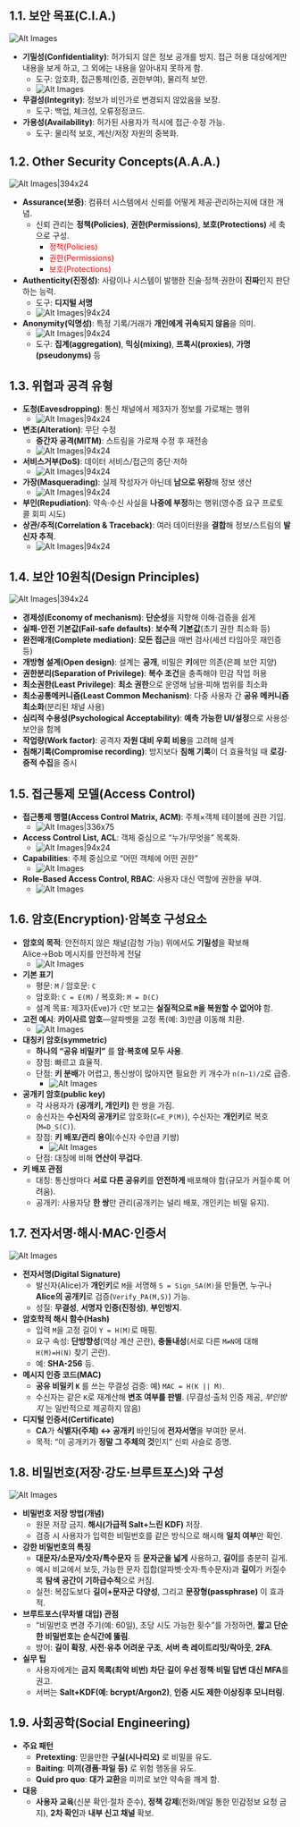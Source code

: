 ## 1.1. 보안 목표(C.I.A.)

![Alt Images](https://cdn.jsdelivr.net/gh/aliquis-facio/aliquis-facio.github.io@main/_image/2025-10-20-17-20-40.jpg?raw=true)

- **기밀성(Confidentiality)**: 허가되지 않은 정보 공개를 방지. 접근 허용 대상에게만 내용을 보게 하고, 그 외에는 내용을 알아내지 못하게 함.
	- 도구: 암호화, 접근통제(인증, 권한부여), 물리적 보안.
	- ![Alt Images](https://cdn.jsdelivr.net/gh/aliquis-facio/aliquis-facio.github.io@main/_image/2025-10-20-17-22-03.jpg?raw=true)
- **무결성(Integrity)**: 정보가 비인가로 변경되지 않았음을 보장.
	- 도구: 백업, 체크섬, 오류정정코드.
- **가용성(Availability)**: 허가된 사용자가 적시에 접근·수정 가능.
	- 도구: 물리적 보호, 계산/저장 자원의 중복화.

## 1.2. Other Security Concepts(A.A.A.)

![Alt Images|394x24](https://cdn.jsdelivr.net/gh/aliquis-facio/aliquis-facio.github.io@main/_image/2025-10-20-17-22-19.jpg?raw=true)

- **Assurance(보증)**: 컴퓨터 시스템에서 신뢰를 어떻게 제공·관리하는지에 대한 개념.
	- 신뢰 관리는 **정책(Policies)**, **권한(Permissions)**, **보호(Protections)** 세 축으로 구성.
		- <font color="#ff0000">정책(Policies)</font>
		- <font color="#ff0000">권한(Permissions)</font>
		- <font color="#ff0000">보호(Protections)</font>
- **Authenticity(진정성)**: 사람이나 시스템이 발행한 진술·정책·권한이 **진짜**인지 판단하는 능력.
	- 도구: **디지털 서명**
	- ![Alt Images|94x24](https://cdn.jsdelivr.net/gh/aliquis-facio/aliquis-facio.github.io@main/_image/2025-10-20-17-22-50.jpg?raw=true)
- **Anonymity(익명성)**: 특정 기록/거래가 **개인에게 귀속되지 않음**을 의미.
	- ![Alt Images|94x24](https://cdn.jsdelivr.net/gh/aliquis-facio/aliquis-facio.github.io@main/_image/2025-10-20-17-23-01.jpg?raw=true)
	- 도구: **집계(aggregation)**, **믹싱(mixing)**, **프록시(proxies)**, **가명(pseudonyms)** 등

## 1.3. 위협과 공격 유형

- **도청(Eavesdropping)**: 통신 채널에서 제3자가 정보를 가로채는 행위
	- ![Alt Images|94x24](https://cdn.jsdelivr.net/gh/aliquis-facio/aliquis-facio.github.io@main/_image/2025-10-20-17-23-15.jpg?raw=true)
- **변조(Alteration)**: 무단 수정
	- **중간자 공격(MITM)**: 스트림을 가로채 수정 후 재전송
	- ![Alt Images|94x24](https://cdn.jsdelivr.net/gh/aliquis-facio/aliquis-facio.github.io@main/_image/2025-10-20-17-23-32.jpg?raw=true)
- **서비스거부(DoS)**: 데이터 서비스/접근의 중단·저하
	- ![Alt Images|94x24](https://cdn.jsdelivr.net/gh/aliquis-facio/aliquis-facio.github.io@main/_image/2025-10-20-17-23-57.jpg?raw=true)
- **가장(Masquerading)**: 실제 작성자가 아닌데 **남으로 위장**해 정보 생산
	- ![Alt Images|94x24](https://cdn.jsdelivr.net/gh/aliquis-facio/aliquis-facio.github.io@main/_image/2025-10-20-17-24-08.jpg?raw=true)
- **부인(Repudiation)**: 약속·수신 사실을 **나중에 부정**하는 행위(영수증 요구 프로토콜 회피 시도)
- **상관/추적(Correlation & Traceback)**: 여러 데이터원을 **결합**해 정보/스트림의 **발신자 추적**.
	- ![Alt Images|94x24](https://cdn.jsdelivr.net/gh/aliquis-facio/aliquis-facio.github.io@main/_image/2025-10-20-17-24-26.jpg?raw=true)

## 1.4. 보안 10원칙(Design Principles)

![Alt Images|394x24](https://cdn.jsdelivr.net/gh/aliquis-facio/aliquis-facio.github.io@main/_image/2025-10-20-17-24-35.jpg?raw=true)

- **경제성(Economy of mechanism)**: **단순성**을 지향해 이해·검증을 쉽게
- **실패-안전 기본값(Fail-safe defaults)**: **보수적 기본값**(초기 권한 최소화 등)
- **완전매개(Complete mediation)**: **모든 접근**을 매번 검사(세션 타임아웃 재인증 등)
- **개방형 설계(Open design)**: 설계는 **공개**, 비밀은 **키**에만 의존(은폐 보안 지양)
- **권한분리(Separation of Privilege)**: **복수 조건**을 충족해야 민감 작업 허용
- **최소권한(Least Privilege)**: **최소 권한**으로 운영해 남용·피해 범위를 최소화
- **최소공통메커니즘(Least Common Mechanism)**: 다중 사용자 간 **공유 메커니즘 최소화**(분리된 채널 사용)
- **심리적 수용성(Psychological Acceptability)**: **예측 가능한 UI/설정**으로 사용성·보안을 함께
- **작업량(Work factor)**: 공격자 **자원 대비 우회 비용**을 고려해 설계
- **침해기록(Compromise recording)**: 방지보다 **침해 기록**이 더 효율적일 때 **로깅·증적 수집**을 중시

## 1.5. 접근통제 모델(Access Control)

- **접근통제 행렬(Access Control Matrix, ACM)**: 주체×객체 테이블에 권한 기입.
	- ![Alt Images|336x75](https://cdn.jsdelivr.net/gh/aliquis-facio/aliquis-facio.github.io@main/_image/2025-10-20-17-24-59.jpg?raw=true)
- **Access Control List, ACL**: 객체 중심으로 “누가/무엇을” 목록화.
	- ![Alt Images|94x24](https://cdn.jsdelivr.net/gh/aliquis-facio/aliquis-facio.github.io@main/_image/2025-10-20-17-25-03.jpg?raw=true)
- **Capabilities**: 주체 중심으로 “어떤 객체에 어떤 권한”
	- ![Alt Images](https://cdn.jsdelivr.net/gh/aliquis-facio/aliquis-facio.github.io@main/_image/2025-10-20-17-25-11.jpg?raw=true)
- **Role-Based Access Control, RBAC**: 사용자 대신 역할에 권한을 부여.
	- ![Alt Images](https://cdn.jsdelivr.net/gh/aliquis-facio/aliquis-facio.github.io@main/_image/2025-10-20-17-25-18.jpg?raw=true)

## 1.6. 암호(Encryption)·암복호 구성요소

- **암호의 목적**: 안전하지 않은 채널(감청 가능) 위에서도 **기밀성**을 확보해 Alice→Bob 메시지를 안전하게 전달
	- ![Alt Images](https://cdn.jsdelivr.net/gh/aliquis-facio/aliquis-facio.github.io@main/_image/2025-10-20-17-25-32.jpg?raw=true)
- **기본 표기**
    - 평문: `M` / 암호문: `C`
    - 암호화: `C = E(M)` / 복호화: `M = D(C)`
    - 설계 목표: 제3자(Eve)가 `C`만 보고는 **실질적으로 `M`을 복원할 수 없어야** 함.
- **고전 예시**: **카이사르 암호**—알파벳을 고정 폭(예: 3)만큼 이동해 치환.
	- ![Alt Images](https://cdn.jsdelivr.net/gh/aliquis-facio/aliquis-facio.github.io@main/_image/2025-10-20-17-25-39.jpg?raw=true)
- **대칭키 암호(symmetric)**
    - **하나의 “공유 비밀키”** 를 **암·복호에 모두 사용**.
    - 장점: 빠르고 효율적.
    - 단점: **키 분배**가 어렵고, 통신쌍이 많아지면 필요한 키 개수가 `n(n−1)/2`로 급증.
	    - ![Alt Images](https://cdn.jsdelivr.net/gh/aliquis-facio/aliquis-facio.github.io@main/_image/2025-10-20-17-25-46.jpg?raw=true)
- **공개키 암호(public key)**
    - 각 사용자가 **(공개키, 개인키)** 한 쌍을 가짐.
    - 송신자는 **수신자의 공개키**로 암호화(`C=E_P(M)`), 수신자는 **개인키**로 복호(`M=D_S(C)`).
    - 장점: **키 배포/관리 용이**(수신자 수만큼 키쌍)
	    - ![Alt Images](https://cdn.jsdelivr.net/gh/aliquis-facio/aliquis-facio.github.io@main/_image/2025-10-20-17-25-55.jpg?raw=true)
    - 단점: 대칭에 비해 **연산이 무겁다**.
- **키 배포 관점**
    - 대칭: 통신쌍마다 **서로 다른 공유키**를 **안전하게** 배포해야 함(규모가 커질수록 어려움).
    - 공개키: 사용자당 **한 쌍**만 관리(공개키는 널리 배포, 개인키는 비밀 유지).

## 1.7. 전자서명·해시·MAC·인증서

![Alt Images](https://cdn.jsdelivr.net/gh/aliquis-facio/aliquis-facio.github.io@main/_image/2025-10-20-17-26-34.jpg?raw=true)

- **전자서명(Digital Signature)**
    - 발신자(Alice)가 **개인키**로 `M`을 서명해 `S = Sign_SA(M)`을 만들면, 누구나 **Alice의 공개키**로 검증(`Verify_PA(M,S)`) 가능.
    - 성질: **무결성**, **서명자 인증(진정성)**, **부인방지**.
- **암호학적 해시 함수(Hash)**
    - 입력 `M`을 고정 길이 `Y = H(M)`로 매핑.
    - 요구 속성: **단방향성**(역상 계산 곤란), **충돌내성**(서로 다른 `M≠N`에 대해 `H(M)=H(N)` 찾기 곤란).
    - 예: **SHA-256** 등.
- **메시지 인증 코드(MAC)**
    - **공유 비밀키 `K`** 를 쓰는 무결성 검증: 예) `MAC = H(K || M)`.
    - 수신자는 같은 `K`로 재계산해 **변조 여부를 판별**. (무결성·출처 인증 제공, _부인방지_ 는 일반적으로 제공하지 않음)
- **디지털 인증서(Certificate)**
    - **CA**가 **식별자(주체) ↔ 공개키** 바인딩에 **전자서명**을 부여한 문서.
    - 목적: “이 공개키가 **정말 그 주체의 것**인지” 신뢰 사슬로 증명.

## 1.8. 비밀번호(저장·강도·브루트포스)와 구성

![Alt Images](https://cdn.jsdelivr.net/gh/aliquis-facio/aliquis-facio.github.io@main/_image/2025-10-20-17-26-46.jpg?raw=true)

- **비밀번호 저장 방법(개념)**
    - 원문 저장 금지. **해시(가급적 Salt+느린 KDF)** 저장.
    - 검증 시 사용자가 입력한 비밀번호를 같은 방식으로 해시해 **일치 여부**만 확인.
- **강한 비밀번호의 특징**
    - **대문자/소문자/숫자/특수문자** 등 **문자군을 넓게** 사용하고, **길이**를 충분히 길게.
    - 예시 비교에서 보듯, 가능한 문자 집합(알파벳·숫자·특수문자)과 **길이**가 커질수록 **탐색 공간이 기하급수적**으로 커짐.
    - 실전: 복잡도보다 **길이+문자군 다양성**, 그리고 **문장형(passphrase)** 이 효과적.
- **브루트포스(무차별 대입) 관점**
    - “비밀번호 변경 주기(예: 60일), 초당 시도 가능한 횟수”를 가정하면, **짧고 단순한 비밀번호는 순식간에 뚫림**.
    - 방어: **길이 확장**, **사전·유추 어려운 구조**, **서버 측 레이트리밋/락아웃**, **2FA**.
- **실무 팁**
    - 사용자에게는 **금지 목록(최악 비번) 차단**·**길이 우선 정책**·**비밀 답변 대신 MFA**를 권고.
    - 서버는 **Salt+KDF(예: bcrypt/Argon2)**, **인증 시도 제한**·**이상징후 모니터링**.

## 1.9. 사회공학(Social Engineering)

- **주요 패턴**
    - **Pretexting**: 믿을만한 **구실(시나리오)** 로 비밀을 유도.
    - **Baiting**: **미끼(경품·파일 등)** 로 위험 행동을 유도.
    - **Quid pro quo**: **대가 교환**을 미끼로 보안 약속을 깨게 함.
- **대응**
    - **사용자 교육**(신분 확인·절차 준수), **정책 강제**(전화/메일 통한 민감정보 요청 금지), **2차 확인**과 **내부 신고 채널** 확보.
